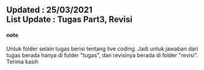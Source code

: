 <h2>Updated : 25/03/2021<br>List Update : Tugas Part3, Revisi</h2>
<h4>note</h4>
Untuk folder selain tugas berisi tentang live coding. 
Jadi untuk jawaban dari tugas berada hanya di folder "tugas",
dan revisinya berada di folder "revisi".
Terima kasih
